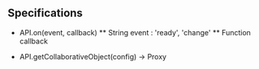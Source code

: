 ## Specifications

* API.on(event, callback)
** String event : 'ready', 'change'
** Function callback

* API.getCollaborativeObject(config) -> Proxy